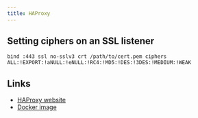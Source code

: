 ```yaml
---
title: HAProxy
---
```


## Setting ciphers on an SSL listener

	bind :443 ssl no-sslv3 crt /path/to/cert.pem ciphers ALL:!EXPORT:!aNULL:!eNULL:!RC4:!MD5:!DES:!3DES:!MEDIUM:!WEAK


## Links

* [HAProxy website](http://www.haproxy.org/)
* [Docker image](https://hub.docker.com/_/haproxy)
